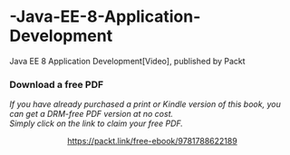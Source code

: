 # -Java-EE-8-Application-Development
 Java EE 8 Application Development[Video], published by Packt
### Download a free PDF

 <i>If you have already purchased a print or Kindle version of this book, you can get a DRM-free PDF version at no cost.<br>Simply click on the link to claim your free PDF.</i>
<p align="center"> <a href="https://packt.link/free-ebook/9781788622189">https://packt.link/free-ebook/9781788622189 </a> </p>
